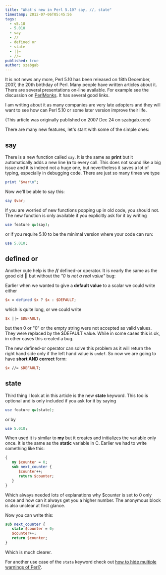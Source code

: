 ```yaml
---
title: "What's new in Perl 5.10? say, //, state"
timestamp: 2012-07-06T05:45:56
tags:
  - v5.10
  - 5.010
  - say
  - //
  - defined or
  - state
  - ||=
  - //=
published: true
author: szabgab
---
```



It is not news any more, Perl 5.10 has been released on 18th December, 2007,
the 20th birthday of Perl. Many people have written articles about it.
There are several presentations on-line available. For example see
the discussion on [PerlMonks](http://perlmonks.org/?node_id=654042).
It has several good links.

I am writing about it as many companies are very late adopters and they will want
to see how can Perl 5.10 or some later version improve their life.

(This article was originally published on 2007 Dec 24 on szabgab.com)


There are many new features, let's start with some of the simple ones:

## say

There is a new function called `say`. It is the same as <b>print</b>
but it automatically adds a new line <b>\n</b> to every call.
This does not sound like a big issue and it is indeed not a huge one, but
nevertheless it saves a lot of typing, especially in debugging code.
There are just so many times we type

```perl
print "$var\n";
```

Now we'll be able to say this:

```perl
say $var;
```

If you are worried of new functions popping up in old code,
you should not. The new function is only available if
you explicitly ask for it by writing

```perl
use feature qw(say);
```

or if you require 5.10 to be the minimal version where your code can run:

```perl
use 5.010;
```

## defined or

Another cute help is the <b>//</b> defined-or operator. It is nearly the
same as the good old <b>||</b> but without the
<i>"0 is not a real value"</i> bug:

Earlier when we wanted to give a <b>default value</b> to a scalar we could write
either

```perl
$x = defined $x ? $x : $DEFAULT;
```

which is quite long, or we could write

```perl
$x ||= $DEFAULT;
```

but then 0 or "0" or the empty string were not accepted as valid
values. They were replaced by the $DEFAULT value. While in some
cases this is ok, in other cases this created a bug.

The new defined-or operator can solve this problem as it will return
the right hand side only if the left hand value is `undef`. So now
we are going to have <b>short AND correct</b> form:

```perl
$x //= $DEFAULT;
```

## state

Third thing I look at in this article is the new <b>state</b>
keyword. This too is optional and is only included if you ask for it
by saying

```perl
use feature qw(state);
```

or by

```perl
use 5.010;
```

When used it is similar to <b>my</b> but it creates and initializes the
variable only once. It is the same as the <b>static</b> variable in C.
Earlier we had to write something like this:

```perl
{
   my $counter = 0;
   sub next_counter {
      $counter++;
      return $counter;
   }
}
```

Which always needed lots of explanations why $counter is set to 0 only once
and how can it always get you a higher number. The anonymous block is also
unclear at first glance.

Now you can write this:

```perl
sub next_counter {
   state $counter = 0;
   $counter++;
   return $counter;
}
```

Which is much clearer.

For another use case of the `state` keyword check out
[how to hide multiple warnings of Perl?](/how-to-capture-and-save-warnings-in-perl).


